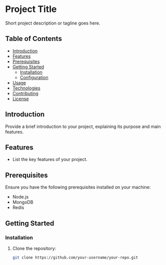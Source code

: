 # Project Title

Short project description or tagline goes here.

## Table of Contents

- [Introduction](#introduction)
- [Features](#features)
- [Prerequisites](#prerequisites)
- [Getting Started](#getting-started)
  - [Installation](#installation)
  - [Configuration](#configuration)
- [Usage](#usage)
- [Technologies](#technologies)
- [Contributing](#contributing)
- [License](#license)

## Introduction

Provide a brief introduction to your project, explaining its purpose and main features.

## Features

- List the key features of your project.

## Prerequisites

Ensure you have the following prerequisites installed on your machine:

- Node.js
- MongoDB
- Redis

## Getting Started

### Installation

1. Clone the repository:

   ```bash
   git clone https://github.com/your-username/your-repo.git
